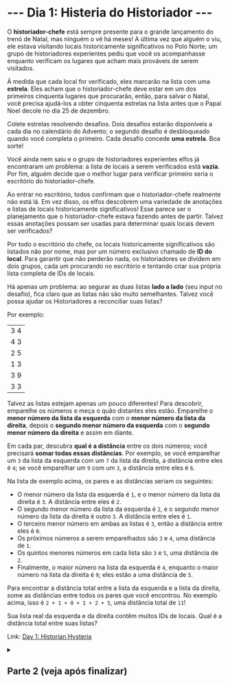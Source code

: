 # --- Dia 1: Histeria do Historiador ---

O **historiador-chefe** está sempre presente para o grande lançamento do trenó de Natal, mas ninguém o vê há meses! A última vez que alguém o viu, ele estava visitando locais historicamente significativos no Polo Norte; um grupo de historiadores experientes pediu que você os acompanhasse enquanto verificam os lugares que acham mais prováveis de serem visitados.

À medida que cada local for verificado, eles marcarão na lista com uma **estrela**. Eles acham que o historiador-chefe deve estar em um dos primeiros cinquenta lugares que procurarão, então, para salvar o Natal, você precisa ajudá-los a obter cinquenta estrelas na lista antes que o Papai Noel decole no dia 25 de dezembro.

Colete estrelas resolvendo desafios. Dois desafios estarão disponíveis a cada dia no calendário do Advento; o segundo desafio é desbloqueado quando você completa o primeiro. Cada desafio concede **uma estrela**. Boa sorte!

Você ainda nem saiu e o grupo de historiadores experientes elfos já encontraram um problema: a lista de locais a serem verificados está **vazia**. Por fim, alguém decide que o melhor lugar para verificar primeiro seria o escritório do historiador-chefe.

Ao entrar no escritório, todos confirmam que o historiador-chefe realmente não está lá. Em vez disso, os elfos descobrem uma variedade de anotações e listas de locais historicamente significativos! Esse parece ser o planejamento que o historiador-chefe estava fazendo antes de partir. Talvez essas anotações possam ser usadas para determinar quais locais devem ser verificados?

Por todo o escritório do chefe, os locais historicamente significativos são listados não por nome, mas por um número exclusivo chamado de **ID do local**. Para garantir que não perderão nada, os historiadores se dividem em dois grupos, cada um procurando no escritório e tentando criar sua própria lista completa de IDs de locais.

Há apenas um problema: ao segurar as duas listas **lado a lado** (seu input no desafio), fica claro que as listas não são muito semelhantes. Talvez você possa ajudar os Historiadores a reconciliar suas listas?

Por exemplo:

<table>
  <tr><td>3 4</td></tr>
  <tr><td>4 3</td></tr>
  <tr><td>2 5</td></tr>
  <tr><td>1 3</td></tr>
  <tr><td>3 9</td></tr>
  <tr><td>3 3</td></tr>
</table>

Talvez as listas estejam apenas um pouco diferentes! Para descobrir, emparelhe os números e meça o quão distantes eles estão. Emparelhe o **menor número da lista da esquerda** com o **menor número da lista da direita**, depois o **segundo menor número da esquerda** com o **segundo menor número da direita** e assim em diante.

Em cada par, descubra **qual é a distância** entre os dois números; você precisará **somar todas essas distâncias**. Por exemplo, se você emparelhar um `3` da lista da esquerda com um `7` da lista da direita, a distância entre eles é `4`; se você emparelhar um `9` com um `3`, a distância entre eles é `6`.

Na lista de exemplo acima, os pares e as distâncias seriam os seguintes:

- O menor número da lista da esquerda é `1`, e o menor número da lista da direita é `3`. A distância entre eles é `2`.
- O segundo menor número da lista da esquerda é `2`, e o segundo menor número da lista da direita é outro `3`. A distância entre eles é `1`.
- O terceiro menor número em ambas as listas é `3`, então a distância entre eles é `0`.
- Os próximos números a serem emparelhados são `3` e `4`, uma distância de `1`.
- Os quintos menores números em cada lista são `3` e `5`, uma distância de `2`.
- Finalmente, o maior número na lista da esquerda é `4`, enquanto o maior número na lista da direita é `9`; eles estão a uma distância de `5`.

Para encontrar a distância total entre a lista da esquerda e a lista da direita, some as distâncias entre todos os pares que você encontrou. No exemplo acima, isso é `2 + 1 + 0 + 1 + 2 + 5`, uma distância total de `11`!

Sua lista real da esquerda e da direita contêm muitos IDs de locais. Qual é a distância total entre suas listas?

Link: [Day 1: Historian Hysteria](https://adventofcode.com/2024/day/1)

<details>
<summary><h2>Parte 2 (veja após finalizar)</h2></summary>

Sua análise apenas confirmou o que todos temiam: as duas listas de IDs de local são realmente muito diferentes.

Ou será que são?

Os historiadores não conseguem chegar a um acordo sobre qual grupo cometeu os erros ou como ler a maior parte da caligrafia do historiador-chefe, mas no meio do tumulto você percebe um detalhe interessante: muitas identificações de locais aparecem nas duas listas! Talvez os outros números não sejam identificações de locais, mas sim uma caligrafia mal interpretada.

Aqui estão as listas novamente:

<table>
  <tr><td>3</td><td>4</td></tr>
  <tr><td>4</td><td>3</td></tr>
  <tr><td>2</td><td>5</td></tr>
  <tr><td>1</td><td>3</td></tr>
  <tr><td>3</td><td>9</td></tr>
  <tr><td>3</td><td>3</td></tr>
</table>

- O primeiro número da lista da esquerda é `3`. Ele aparece na lista da direita três vezes, portanto, a pontuação de similaridade aumenta em `3 * 3 = 9`.
- O segundo número da lista da esquerda é `4`. Ele aparece na lista da direita uma vez, portanto, a pontuação de similaridade aumenta em `4 * 1 = 4`.
- O terceiro número na lista da esquerda é `2`. Ele não aparece na lista da direita, portanto, a pontuação de similaridade não aumenta `(2 * 0 = 0)`.
- O quarto número, `1`, também não aparece na lista da direita.
- O quinto número, `3`, aparece na lista correta três vezes; a pontuação de similaridade aumenta em `9`.
- O último número, `3`, aparece na lista certa três vezes; a pontuação de similaridade aumenta novamente em `9`.
Portanto, para essas listas de exemplo, a pontuação de similaridade no final desse processo é `31` `(9 + 4 + 0 + 0 + 0 + 9 + 9)`.

</details>
